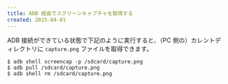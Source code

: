 ```yaml
---
title: ADB 経由でスクリーンキャプチャを取得する
created: 2015-04-01
---
```


ADB 接続ができている状態で下記のように実行すると、（PC 側の）カレントディレクトリに `capture.png` ファイルを取得できます。

~~~
$ adb shell screencap -p /sdcard/capture.png
$ adb pull /sdcard/capture.png
$ adb shell rm /sdcard/capture.png
~~~

